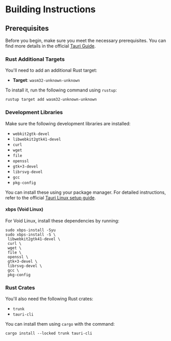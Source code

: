 # Building Instructions

## Prerequisites

Before you begin, make sure you meet the necessary prerequisites. You can find more details in the official [Tauri Guide](https://tauri.app/start/prerequisites/).

### Rust Additional Targets

You'll need to add an additional Rust target:

- **Target**: `wasm32-unknown-unknown`

To install it, run the following command using `rustup`:

```console
rustup target add wasm32-unknown-unknown
```

### Development Libraries

Make sure the following development libraries are installed:

- `webkit2gtk-devel`
- `libwebkit2gtk41-devel`
- `curl`
- `wget`
- `file`
- `openssl`
- `gtk+3-devel`
- `librsvg-devel`
- `gcc`
- `pkg-config`

You can install these using your package manager. For detailed instructions, refer to the official [Tauri Linux setup guide](https://tauri.app/start/prerequisites/#linux).

#### xbps (Void Linux)

For Void Linux, install these dependencies by running:

```console
sudo xbps-install -Syu
sudo xbps-install -S \
 libwebkit2gtk41-devel \
 curl \
 wget \
 file \
 openssl \
 gtk+3-devel \
 librsvg-devel \
 gcc \
 pkg-config
```

### Rust Crates

You'll also need the following Rust crates:

- `trunk`
- `tauri-cli`

You can install them using `cargo` with the command:

```console
cargo install --locked trunk tauri-cli

```
